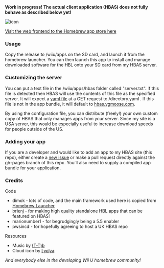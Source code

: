 **Work in progress! The actual client application (HBAS) does not fully behave as described below yet!**

![icon](https://raw.githubusercontent.com/vgmoose/hbas/master/meta/icon.png)

[Visit the web frontend to the Homebrew app store here](http://hbas.vgmoose.com)

### Usage
Copy the release to /wiiu/apps on the SD card, and launch it from the homebrew launcher. You can then launch this app to install and manage downloaded software for the HBL onto your SD card from my HBAS server. 

### Customizing the server
You can put a text file in the /wiiu/apps/hbas folder called "server.txt". If this file is detected then HBAS will use the contents of this file as the specified server. It will expect a [yaml file](https://github.com/vgmoose/hbas/blob/gh-pages/directory.yaml) at a GET request to /directory.yaml . If this file is not in the app bundle, it will default to [hbas.vgmoose.com](http://hbas.vgmoose.com/directory.yaml).

By using the configuration file, you can distribute (freely!) your own custom copy of HBAS that only manages apps from your server. Since my site is a USA server, this would be especially useful to increase download speeds for people outside of the US.

### Adding your app
If you are a developer and would like to add an app to my HBAS site (this repo), either create a [new issue](https://github.com/vgmoose/hbas/issues) or make a pull request directly against the gh-pages branch of this repo. You'll also need to supply a compiled app bundle for your application.

### Credits

Code

- dimok - lots of code, and the main framework used here is copied from [Homebrew Launcher](https://gbatemp.net/threads/homebrew-launcher-for-wiiu.416905/)
- brienj - for making high quality standalone HBL apps that can be featured on HBAS!
- marionumber1 - for begrudgingly being a 5.5 enabler
- pwsincd - for hopefully agreeing to host a UK HBAS repo 

Resources

- Music by [(T-T)b](http://t-tb.bandcamp.com)
- Cloud icon by [Lyolya](http://www.flaticon.com/authors/lyolya)

*And everybody else in the developing Wii U homebrew community!*
